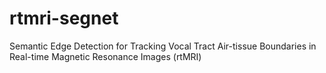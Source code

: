 # rtmri-segnet
Semantic Edge Detection for Tracking Vocal Tract Air-tissue Boundaries in Real-time Magnetic Resonance Images (rtMRI)
